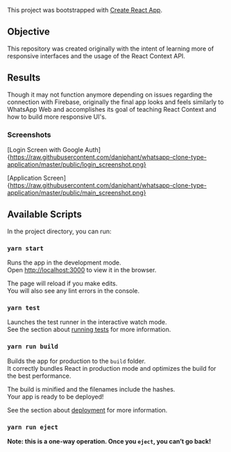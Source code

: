 This project was bootstrapped with [Create React App](https://github.com/facebook/create-react-app).

## Objective

This repository was created originally with the intent of learning more of responsive interfaces and the usage of the React Context API.

## Results

Though it may not function anymore depending on issues regarding the connection with Firebase, originally the final app looks and feels similarly to WhatsApp Web and accomplishes its goal of teaching React Context and how to build more responsive UI's.

### Screenshots

[Login Screen with Google Auth]{https://raw.githubusercontent.com/daniphant/whatsapp-clone-type-application/master/public/login_screenshot.png}

[Application Screen]{https://raw.githubusercontent.com/daniphant/whatsapp-clone-type-application/master/public/main_screenshot.png}

## Available Scripts

In the project directory, you can run:

### `yarn start`

Runs the app in the development mode.<br />
Open [http://localhost:3000](http://localhost:3000) to view it in the browser.

The page will reload if you make edits.<br />
You will also see any lint errors in the console.

### `yarn test`

Launches the test runner in the interactive watch mode.<br />
See the section about [running tests](https://facebook.github.io/create-react-app/docs/running-tests) for more information.

### `yarn run build`

Builds the app for production to the `build` folder.<br />
It correctly bundles React in production mode and optimizes the build for the best performance.

The build is minified and the filenames include the hashes.<br />
Your app is ready to be deployed!

See the section about [deployment](https://facebook.github.io/create-react-app/docs/deployment) for more information.

### `yarn run eject`

**Note: this is a one-way operation. Once you `eject`, you can’t go back!**
